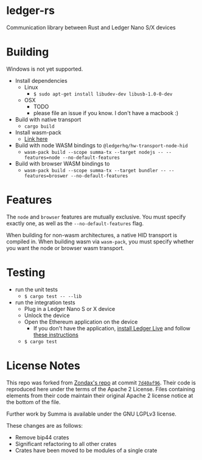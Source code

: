 # ledger-rs

Communication library between Rust and Ledger Nano S/X devices

# Building

Windows is not yet supported.

- Install dependencies
  - Linux
    - `$ sudo apt-get install libudev-dev libusb-1.0-0-dev`
  - OSX
    - TODO
    - please file an issue if you know. I don't have a macbook :)
- Build with native transport
  - `cargo build`
- Install wasm-pack
  - [Link here](https://rustwasm.github.io/wasm-pack/installer/)
- Build with node WASM bindings to `@ledgerhq/hw-transport-node-hid`
  - `wasm-pack build --scope summa-tx --target nodejs -- --features=node --no-default-features`
- Build with browser WASM bindings to
  - `wasm-pack build --scope summa-tx --target bundler -- --features=broswer --no-default-features`

# Features

The `node` and `browser` features are mutually exclusive. You must specify
exactly one, as well as the `--no-default-features` flag.

When building for non-wasm architectures, a native HID transport is compiled
in. When building wasm via `wasm-pack`, you must specify whether you want the
node or browser wasm transport.

# Testing

- run the unit tests
  - `$ cargo test -- --lib`
- run the integration tests
  - Plug in a Ledger Nano S or X device
  - Unlock the device
  - Open the Ethereum application on the device
    - If you don't have the application, [install Ledger Live](https://support.ledger.com/hc/en-us/articles/360006395553) and follow [these instructions](https://support.ledger.com/hc/en-us/articles/360006523674-Install-or-uninstall-apps)
  - `$ cargo test`

# License Notes

This repo was forked from [Zondax's repo](https://github.com/Zondax/ledger-rs)
at commit [`7d40af96`](https://github.com/Zondax/ledger-rs/commit/7d40af9653d04e2d40f8b0c031675b6ff82d7f2c).
Their code is reproduced here under the terms of the Apache 2 License. Files
containing elements from their code maintain their original Apache 2 license
notice at the bottom of the file.

Further work by Summa is available under the GNU LGPLv3 license.

These changes are as follows:
- Remove bip44 crates
- Significant refactoring to all other crates
- Crates have been moved to be modules of a single crate
